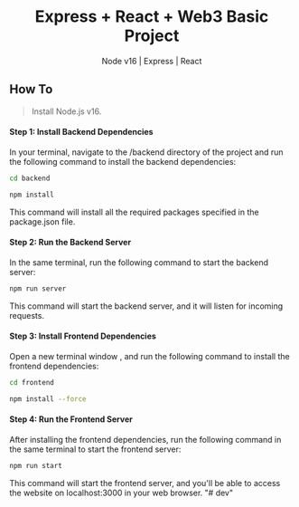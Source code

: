 <div align="center">
    <h1>Express + React + Web3 Basic Project</h1>
    <p align="center">
        <p>Node v16 | Express | React </p>
    </p>
</div>

## How To

> Install Node.js v16.


#### Step 1: Install Backend Dependencies

In your terminal, navigate to the /backend directory of the project and run the following command to install the backend dependencies:

```bash
cd backend
```

```bash
npm install
```

This command will install all the required packages specified in the package.json file.



#### Step 2: Run the Backend Server

In the same terminal, run the following command to start the backend server:

```bash
npm run server
```

This command will start the backend server, and it will listen for incoming requests.

#### Step 3: Install Frontend Dependencies

Open a new terminal window , and run the following command to install the frontend dependencies:

```bash
cd frontend
```

```bash
npm install --force
```

#### Step 4: Run the Frontend Server

After installing the frontend dependencies, run the following command in the same terminal to start the frontend server:

```bash
npm run start
```

This command will start the frontend server, and you'll be able to access the website on localhost:3000 in your web browser.
"# dev" 
